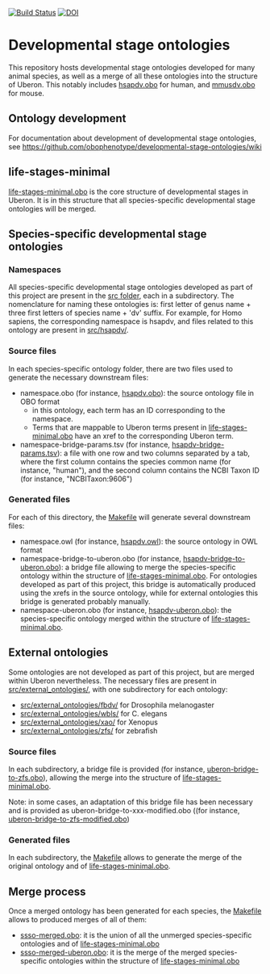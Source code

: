 [![Build Status](https://travis-ci.org/obophenotype/developmental-stage-ontologies.svg?branch=master)](https://travis-ci.org/obophenotype/developmental-stage-ontologies)
[![DOI](https://zenodo.org/badge/13996/obophenotype/developmental-stage-ontologies.svg)](https://zenodo.org/badge/latestdoi/13996/obophenotype/developmental-stage-ontologies)

# Developmental stage ontologies

This repository hosts developmental stage ontologies developed for many animal species, as well as a merge of all these ontologies into the structure of Uberon. This notably includes [hsapdv.obo](src/hsapdv/hsapdv.obo) for human, and [mmusdv.obo](src/mmusdv/mmusdv.obo) for mouse.

## Ontology development

For documentation about development of developmental stage ontologies, see https://github.com/obophenotype/developmental-stage-ontologies/wiki

## life-stages-minimal

[life-stages-minimal.obo](src/life-stages-minimal.obo) is the core structure of developmental stages in Uberon. It is in this structure that all species-specific developmental stage ontologies will be merged.

## Species-specific developmental stage ontologies

### Namespaces

All species-specific developmental stage ontologies developed as part of this project are present in the [src folder](src/), each in a subdirectory. The nomenclature for naming these ontologies is: first letter of genus name + three first letters of species name + 'dv' suffix. For example, for Homo sapiens, the corresponding namespace is hsapdv, and files related to this ontology are present in [src/hsapdv/](src/hsapdv/).

### Source files

In each species-specific ontology folder, there are two files used to generate the necessary downstream files:

* namespace.obo (for instance, [hsapdv.obo](src/hsapdv/hsapdv.obo)): the source ontology file in OBO format
  * in this ontology, each term has an ID corresponding to the namespace.
  * Terms that are mappable to Uberon terms present in [life-stages-minimal.obo](src/life-stages-minimal.obo) have an xref to the corresponding Uberon term.
* namespace-bridge-params.tsv (for instance, [hsapdv-bridge-params.tsv](src/hsapdv/hsapdv-bridge-params.tsv)): a file with one row and two columns separated by a tab, where the first column contains the species common name (for instance, "human"), and the second column contains the NCBI Taxon ID (for instance, "NCBITaxon:9606")

### Generated files

For each of this directory, the [Makefile](src/Makefile) will generate several downstream files:

* namespace.owl (for instance, [hsapdv.owl](src/hsapdv/hsapdv.owl)): the source ontology in OWL format
* namespace-bridge-to-uberon.obo (for instance, [hsapdv-bridge-to-uberon.obo](src/hsapdv/hsapdv-bridge-to-uberon.obo)): a bridge file allowing to merge the species-specific ontology within the structure of [life-stages-minimal.obo](src/life-stages-minimal.obo). For ontologies developed as part of this project, this bridge is automatically produced using the xrefs in the source ontology, while for external ontologies this bridge is generated probably manually.
* namespace-uberon.obo (for instance, [hsapdv-uberon.obo](src/hsapdv/hsapdv-uberon.obo)): the species-specific ontology merged within the structure of [life-stages-minimal.obo](src/life-stages-minimal.obo).

## External ontologies

Some ontologies are not developed as part of this project, but are merged within Uberon nevertheless. The necessary files are present in [src/external_ontologies/](src/external_ontologies/), with one subdirectory for each ontology:

* [src/external_ontologies/fbdv/](src/external_ontologies/fbdv/) for Drosophila melanogaster
* [src/external_ontologies/wbls/](src/external_ontologies/wbls/) for C. elegans
* [src/external_ontologies/xao/](src/external_ontologies/xao/) for Xenopus
* [src/external_ontologies/zfs/](src/external_ontologies/zfs/) for zebrafish

### Source files

In each subdirectory, a bridge file is provided (for instance, [uberon-bridge-to-zfs.obo](src/external_ontologies/zfs/uberon-bridge-to-zfs.obo)), allowing the merge into the structure of [life-stages-minimal.obo](src/life-stages-minimal.obo).

Note: in some cases, an adaptation of this bridge file has been necessary and is provided as uberon-bridge-to-xxx-modified.obo ((for instance, [uberon-bridge-to-zfs-modified.obo](src/external_ontologies/zfs/uberon-bridge-to-zfs-modified.obo))

### Generated files

In each subdirectory, the [Makefile](src/Makefile) allows to generate the merge of the original ontology and of [life-stages-minimal.obo](src/life-stages-minimal.obo).

## Merge process

Once a merged ontology has been generated for each species, the [Makefile](src/Makefile) allows to produced merges of all of them:

* [ssso-merged.obo](src/ssso-merged.obo): it is the union of all the unmerged species-specific ontologies and of [life-stages-minimal.obo](src/life-stages-minimal.obo)
* [ssso-merged-uberon.obo](src/ssso-merged-uberon.obo): it is the merge of the merged species-specific ontologies within the structure of [life-stages-minimal.obo](src/life-stages-minimal.obo)
